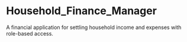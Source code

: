 # Household_Finance_Manager
A financial application for settling household income and expenses with role-based access.
